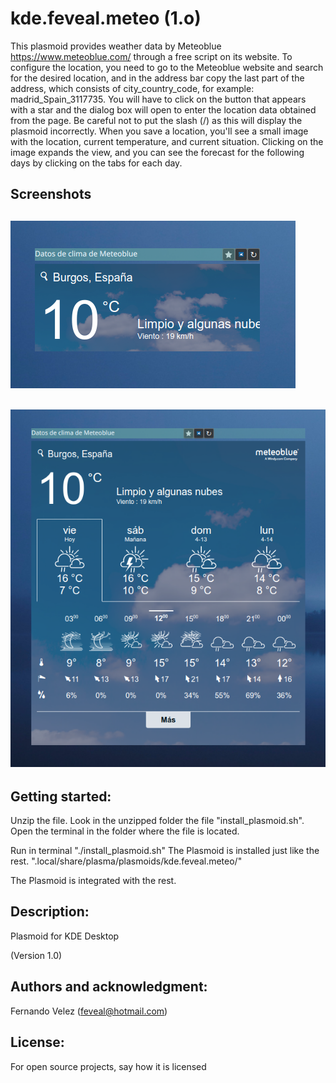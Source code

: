 # kde.feveal.meteo (1.o)

This plasmoid provides weather data by Meteoblue <https://www.meteoblue.com/> through a free script on its website.
To configure the location, you need to go to the Meteoblue website and search for the desired location, and in the address bar copy the last part of the address, which consists of city_country_code, for example: madrid_Spain_3117735. You will have to click on the button that appears with a star and the dialog box will open to enter the location data obtained from the page.
Be careful not to put the slash (/) as this will display the plasmoid incorrectly.
When you save a location, you'll see a small image with the location, current temperature, and current situation. Clicking on the image expands the view, and you can see the forecast for the following days by clicking on the tabs for each day.


## Screenshots
![](https://github.com/feveal/kde.feveal.meteo/blob/main/Screenshot_meteoblue_1.png)
-
![](https://github.com/feveal/kde.feveal.meteo/blob/main/Screenshot_meteoblue_2.png)
-

## Getting started:
Unzip the file. Look in the unzipped folder the file "install_plasmoid.sh". Open the terminal in the folder where the file is located.

Run in terminal "./install_plasmoid.sh"
The Plasmoid is installed just like the rest. ".local/share/plasma/plasmoids/kde.feveal.meteo/"

The Plasmoid is integrated  with the rest.

## Description:
Plasmoid for KDE Desktop

(Version 1.0)

## Authors and acknowledgment:
Fernando Velez (feveal@hotmail.com)

## License:
For open source projects, say how it is licensed
